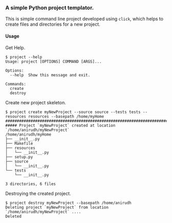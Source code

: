 ### A simple Python project templator.
This is simple command line project developed using `click`, which helps to create files and directories for a new project.


#### Usage
Get Help.
```
$ project --help
Usage: project [OPTIONS] COMMAND [ARGS]...

Options:
  --help  Show this message and exit.

Commands:
  create
  destroy
```

Create new project skeleton.
```
$ project create myNewProject --source source --tests tests --resources resources --basepath /home/myHome
########################################################################################################################
##### Project `myNewProject` created at location `/home/anirudh/myNewProject` 
/home/anirudh/myHome
├── __init__.py
├── Makefile
├── resources
│   └── __init__.py
├── setup.py
├── source
│   └── __init__.py
└── tests
    └── __init__.py

3 directories, 6 files

```

Destroying the created project.
```
$ project destroy myNewProject --basepath /home/anirudh
Deleting project `myNewProject` from location `/home/anirudh/myNewProject` ....
Deleted
```

